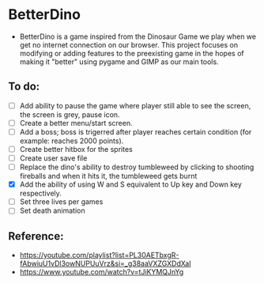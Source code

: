 # BetterDino
- BetterDino is a game inspired from the Dinosaur Game we play when we get no internet connection on our browser. This project focuses on modifying or adding features to the preexisting game in the hopes of making it "better" using pygame and GIMP as our main tools.
## To do:
- [ ] Add ability to pause the game where player still able to see the screen, the screen is grey, pause icon.
- [ ] Create a better menu/start screen.
- [ ] Add a boss; boss is trigerred after player reaches certain condition (for example: reaches 2000 points).
- [ ] Create better hitbox for the sprites
- [ ] Create user save file
- [ ] Replace the dino's ability to destroy tumbleweed by clicking to shooting fireballs and when it hits it, the tumbleweed gets burnt
- [x] Add the ability of using W and S equivalent to Up key and Down key respectively.
- [ ] Set three lives per games
- [ ] Set death animation
## Reference:
- https://youtube.com/playlist?list=PL30AETbxgR-fAbwiuU1vDl3owNUPUuVrz&si=_g38aaVXZGXDdXaI
- https://www.youtube.com/watch?v=tJiKYMQJnYg